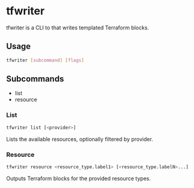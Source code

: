 # tfwriter

tfwriter is a CLI to that writes templated Terraform blocks.

## Usage

```bash
tfwriter [subcommand] [flags]
```

## Subcommands

* list
* resource

### List

```bash
tfwriter list [<provider>]
```

Lists the available resources, optionally filtered by provider.

### Resource

```bash
tfwriter resource <resource_type.label1> [<resource_type.labelN>...]
```

Outputs Terraform blocks for the provided resource types.
